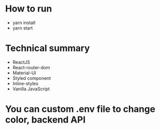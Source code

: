 # How to run

- yarn install
- yarn start

# Technical summary

- ReactJS
- React-router-dom
- Material-UI
- Styled component
- Inline-styles
- Vanilla JavaScript

# You can custom .env file to change color, backend API
